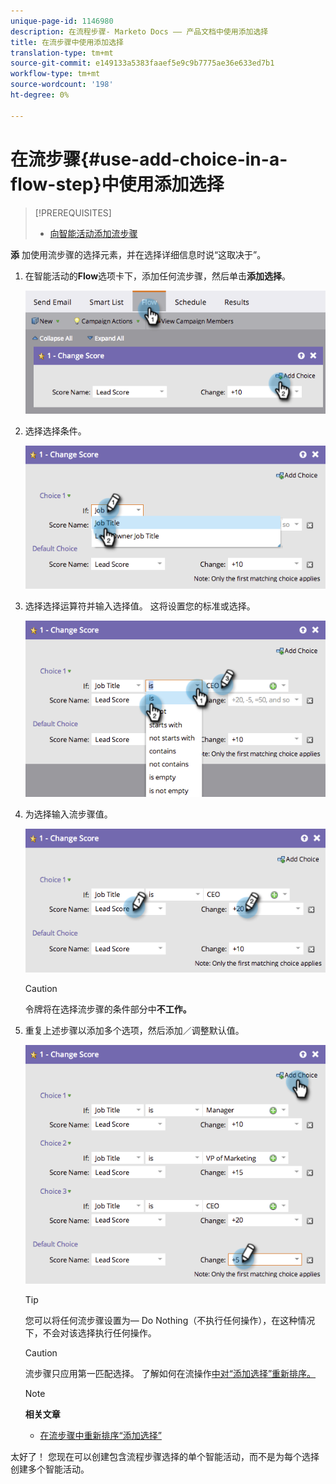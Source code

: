 ```yaml
---
unique-page-id: 1146980
description: 在流程步骤- Marketo Docs —— 产品文档中使用添加选择
title: 在流步骤中使用添加选择
translation-type: tm+mt
source-git-commit: e149133a5383faaef5e9c9b7775ae36e633ed7b1
workflow-type: tm+mt
source-wordcount: '198'
ht-degree: 0%

---
```



# 在流步骤{#use-add-choice-in-a-flow-step}中使用添加选择

>[!PREREQUISITES]
>
>* [向智能活动添加流步骤](add-a-flow-step-to-a-smart-campaign.md)

>



**添** 加使用流步骤的选择元素，并在选择详细信息时说“这取决于”。

1. 在智能活动的&#x200B;**Flow**&#x200B;选项卡下，添加任何流步骤，然后单击&#x200B;**添加选择**。

   ![](assets/image2014-9-22-11-3a58-3a20.png)

1. 选择选择条件。

   ![](assets/image2014-9-22-11-3a58-3a50.png)

1. 选择选择运算符并输入选择值。 这将设置您的标准或选择。

   ![](assets/image2014-9-22-11-3a58-3a54.png)

1. 为选择输入流步骤值。

   ![](assets/image2014-9-22-11-3a58-3a57.png)

   >[!CAUTION]
   >
   >令牌将在选择流步骤的条件部分中&#x200B;**不工作。**

1. 重复上述步骤以添加多个选项，然后添加／调整默认值。

   ![](assets/image2014-9-22-11-3a58-3a59.png)

   >[!TIP]
   >
   >您可以将任何流步骤设置为— Do Nothing（不执行任何操作），在这种情况下，不会对该选择执行任何操作。

   >[!CAUTION]
   >
   >流步骤只应用第一匹配选择。 了解如何在流操作[中对“添加选择”重新排序。](reorder-add-choice-in-a-flow-step.md)

   >[!NOTE]
   >
   >**相关文章**
   >
   >    
   >    
   >    * [在流步骤中重新排序“添加选择”](reorder-add-choice-in-a-flow-step.md)


太好了！ 您现在可以创建包含流程步骤选择的单个智能活动，而不是为每个选择创建多个智能活动。